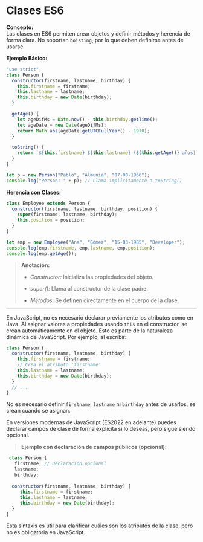# Clases ES6

**Concepto:**  
Las clases en ES6 permiten crear objetos y definir métodos y herencia de forma clara. No soportan `hoisting`, por lo que deben definirse antes de usarse.

**Ejemplo Básico:**

```javascript
"use strict";
class Person {
  constructor(firstname, lastname, birthday) {
    this.firstname = firstname;
    this.lastname = lastname;
    this.birthday = new Date(birthday);
  }

  getAge() {
    let ageDifMs = Date.now() - this.birthday.getTime();
    let ageDate = new Date(ageDifMs);
    return Math.abs(ageDate.getUTCFullYear() - 1970);
  }

  toString() {
    return `${this.firstname} ${this.lastname} (${this.getAge()} años)`;
  }
}

let p = new Person("Pablo", "Almunia", "07-08-1966");
console.log("Person: " + p); // Llama implícitamente a toString()
```

**Herencia con Clases:**

```javascript
class Employee extends Person {
  constructor(firstname, lastname, birthday, position) {
    super(firstname, lastname, birthday);
    this.position = position;
  }
}

let emp = new Employee("Ana", "Gómez", "15-03-1985", "Developer");
console.log(emp.firstname, emp.lastname, emp.position);
console.log(emp.getAge());
```

> **Anotación:**
> 
> - _Constructor:_ Inicializa las propiedades del objeto.
>     
> - _super():_ Llama al constructor de la clase padre.
>     
> - _Métodos:_ Se definen directamente en el cuerpo de la clase.
>     

---

En JavaScript, no es necesario declarar previamente los atributos como en Java. Al asignar valores a propiedades usando `this` en el constructor, se crean automáticamente en el objeto. Esto es parte de la naturaleza dinámica de JavaScript. Por ejemplo, al escribir:

```javascript
class Person {
  constructor(firstname, lastname, birthday) {
    this.firstname = firstname; 
    // Crea el atributo 'firstname'
    this.lastname = lastname;
    this.birthday = new Date(birthday);
  }
  // ...
}
```

No es necesario definir `firstname`, `lastname` ni `birthday` antes de usarlos, se crean cuando se asignan.

En versiones modernas de JavaScript (ES2022 en adelante) puedes declarar campos de clase de forma explícita si lo deseas, pero sigue siendo opcional.

> **Ejemplo con declaración de campos públicos (opcional):**

```javascript
 class Person {
   firstname; // Declaración opcional
   lastname;
   birthday;
   
  constructor(firstname, lastname, birthday) {
     this.firstname = firstname;
     this.lastname = lastname;
     this.birthday = new Date(birthday);
  }
}
```

Esta sintaxis es útil para clarificar cuáles son los atributos de la clase, pero no es obligatoria en JavaScript.